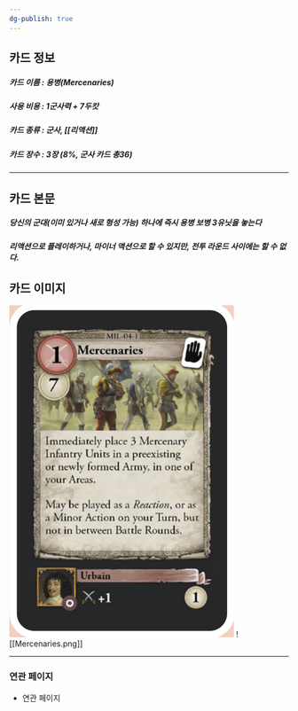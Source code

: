 ```yaml
---
dg-publish: true
---
```

## 카드 정보
##### 카드 이름 : 용병(Mercenaries)
##### 사용 비용 : 1군사력 + 7두캇
##### 카드 종류 : 군사, [[리액션]]
##### 카드 장수 : 3장 (8%, 군사 카드 총36)
---
## 카드 본문
##### 당신의 군대(이미 있거나 새로 형성 가능) 하나에 즉시 용병 보병 3유닛을 놓는다

##### 리액션으로 플레이하거나, 마이너 액션으로 할 수 있지만, 전투 라운드 사이에는 할 수 없다.

## 카드 이미지
<img src="\Assets\Mercenaries.png"/>
![[Mercenaries.png]]

--- 

### 연관 페이지
- 연관 페이지
